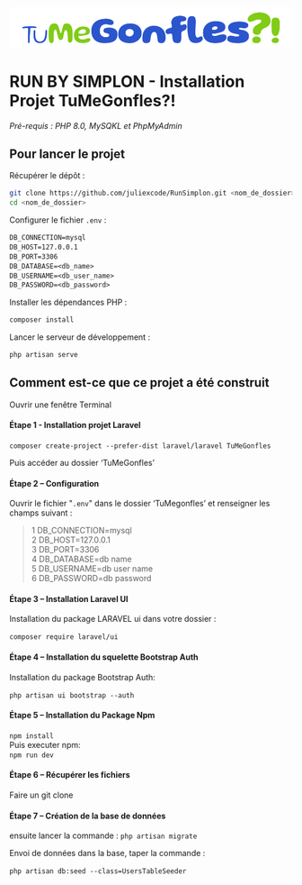 <p align="center"><img src="/public/images/logo.png"></p>

# RUN BY SIMPLON - Installation Projet TuMeGonfles?!

_Pré-requis : PHP 8.0, MySQKL et PhpMyAdmin_

## Pour lancer le projet

Récupérer le dépôt :

```sh
git clone https://github.com/juliexcode/RunSimplon.git <nom_de_dossier>
cd <nom_de_dossier>
```

Configurer le fichier `.env` :

```txt
DB_CONNECTION=mysql  
DB_HOST=127.0.0.1  
DB_PORT=3306  
DB_DATABASE=<db_name>
DB_USERNAME=<db_user_name>
DB_PASSWORD=<db_password>
```

Installer les dépendances PHP :

```sh
composer install 
```

Lancer le serveur de développement :

```sh
php artisan serve 
```

## Comment est-ce que ce projet a été construit

Ouvrir une fenêtre Terminal

#### Étape 1 - Installation projet Laravel

`composer create-project --prefer-dist laravel/laravel TuMeGonfles`

Puis accéder au dossier ‘TuMeGonfles’

#### Étape 2 – Configuration

Ouvrir le fichier "`.env`" dans le dossier ‘TuMegonfles’ et renseigner les champs suivant :

>1 DB_CONNECTION=mysql  
>2 DB_HOST=127.0.0.1  
>3 DB_PORT=3306  
>4 DB_DATABASE=db name  
>5 DB_USERNAME=db user name  
>6 DB_PASSWORD=db password  

#### Étape 3 – Installation Laravel UI

Installation du package LARAVEL ui dans votre dossier : 

`composer require laravel/ui`

#### Étape 4 – Installation du squelette Bootstrap Auth

Installation du package Bootstrap Auth:

`php artisan ui bootstrap --auth`

#### Étape 5 – Installation du Package Npm

`npm install`  
Puis executer npm:  
`npm run dev`

#### Étape 6 – Récupérer les fichiers  
Faire un git clone

#### Étape 7 – Création de la base de données
ensuite lancer la commande : 
`php artisan migrate`

Envoi de données dans la base, taper la commande :  

`php artisan db:seed --class=UsersTableSeeder`

